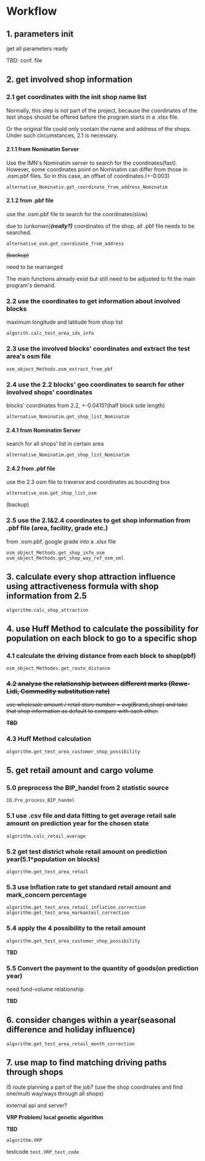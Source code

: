 # Workflow

## 1. parameters init

get all parameters ready

TBD: conf. file

## 2. get involved shop information


### 2.1 get coordinates with the init shop name list

Normally, this step is not part of the project, because the coordinates
of the test shops should be offered before the program starts in a
.xlsx file.

Or the original file could only contain the name and address of 
the shops. Under such circumstances, 2.1 is necessary.

#### 2.1.1 from Nominatim Server

Use the IMN's Nominatim server to search for the coordinates(fast).
However, some coordinates point on Nominatim can differ from those
in .osm.pbf files. So in this case, an offset of coordinates.(+-0.003)

`alternative_Nominativ.get_coordinate_from_address_Nominatim`


#### 2.1.2 from .pbf file

use the .osm.pbf file to search for the coordinates(slow)

due to (unkonwn)_**(really?)**_ coordinates of the shop, all
.pbf file needs to be searched.

`alternative_osm.get_coordinate_from_address`

~~(backup)~~

need to be rearranged

The main functions already exist but still need to be 
adjusted to fit the main program's demand.

### 2.2 use the coordinates to get information about involved blocks

maximum longitude and latitude from shop list

`algorith.calc_test_area_idx_info`

### 2.3 use the involved blocks' coordinates and extract the test area's osm file

`osm_object_Methods.osm_extract_from_pbf`

### 2.4 use the 2.2 blocks' geo coordinates to search for other involved shops' coordinates

blocks' coordinates from 2.2, +-0.0415?(half block side length)

`alternative_Nominatim.get_shop_list_Nominatim`


#### 2.4.1 from Nominatim Server

search for all shops' list in certain area

`alternative_Nominatim.get_shop_list_Nominatim`

#### 2.4.2 from .pbf file

use the 2.3 osm file to traverse and coordinates as bounding box

`alternative_osm.get_shop_list_osm`

(backup)

### 2.5 use the 2.1&2.4 coordinates to get shop information from .pbf file (area, facility, grade etc.)

from .osm.pbf, google grade into a .xlsx file

`osm_object_Methods.get_shop_info_osm`
`osm_object_Methods.get_shop_way_ref_osm_xml`


## 3. calculate every shop attraction influence using attractiveness formula with shop information from 2.5

`algorithm.calc_shop_attraction`


## 4. use Huff Method to calculate the possibility for population on each block to go to a specific shop

### 4.1 calculate the driving distance from each block to shop(pbf)

`osm_object_Methodes.get_route_distance`

### ~~4.2 analyse the relationship between different marks (Rewe-Lidi, Commodity substitution rate)~~

~~use wholesale amount / retail store number = avg(Brand_shop)
and take that shop information as default to compare with each
other.~~

~~**TBD**~~

### 4.3 Huff Method calculation

`algorithm.get_test_area_customer_shop_possibility`

## 5. get retail amount and cargo volume

### 5.0 preprocess the BIP_handel from 2 statistic source

`IO.Pre_process_BIP_handel`

### 5.1 use .csv file and data fitting to get average retail sale amount on prediction year for the chosen state

`algorithm.calc_retail_average`

### 5.2 get test district whole retail amount on prediction year(5.1*population on blocks)

`algorithm.get_test_area_retail`

### 5.3 use Inflation rate to get standard retail amount and mark_concern percentage

`algorithm.get_test_area_retail_inflation_correction`
`algorithm.get_test_area_markanteil_correction`


### 5.4 apply the 4 possibility to the retail amount

`algorithm.get_test_area_customer_shop_possibility`

**TBD**

### 5.5 Convert the payment to the quantity of goods(on prediction year)

need fund-volume relationship

**TBD**

## 6. consider changes within a year(seasonal difference and holiday influence)


`algorithm.get_test_area_retail_month_correction`

## 7. use map to find matching driving paths through shops

IS route planning a part of the job?
(use the shop coordinates and find one/multi way/ways through
all shops)

external api and server?

**VRP Problem/ local genetic algorithm**

**TBD**

`algorithm.VRP`

testcode `test.VRP_test_code`

